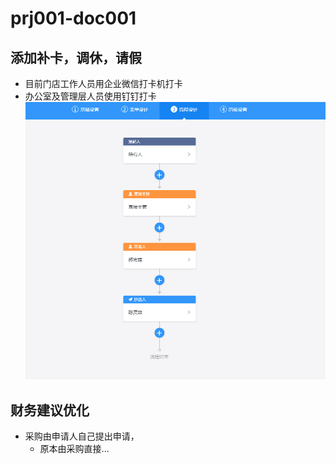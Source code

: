 # prj001-doc001
## 添加补卡，调休，请假
 - 目前门店工作人员用企业微信打卡机打卡
 - 办公室及管理层人员使用钉钉打卡
 ![img001](img/img001.png)
 
 ## 财务建议优化
 - 采购由申请人自己提出申请，
   - 原本由采购直接...
